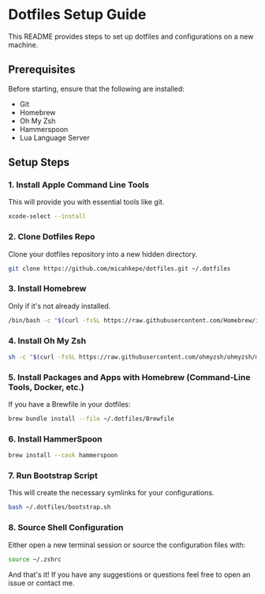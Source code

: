 # Dotfiles Setup Guide

This README provides steps to set up dotfiles and configurations on a new machine.

## Prerequisites

Before starting, ensure that the following are installed:
- Git
- Homebrew
- Oh My Zsh 
- Hammerspoon
- Lua Language Server 

## Setup Steps

### 1. Install Apple Command Line Tools
This will provide you with essential tools like git.
```bash
xcode-select --install
```

### 2. Clone Dotfiles Repo
Clone your dotfiles repository into a new hidden directory.
```bash
git clone https://github.com/micahkepe/dotfiles.git ~/.dotfiles
```

### 3. Install Homebrew
Only if it's not already installed.
```bash
/bin/bash -c "$(curl -fsSL https://raw.githubusercontent.com/Homebrew/install/HEAD/install.sh)"
```

### 4. Install Oh My Zsh
```bash
sh -c "$(curl -fsSL https://raw.githubusercontent.com/ohmyzsh/ohmyzsh/master/tools/install.sh)"
```

### 5. Install Packages and Apps with Homebrew (Command-Line Tools, Docker, etc.)
If you have a Brewfile in your dotfiles:
```bash
brew bundle install --file ~/.dotfiles/Brewfile
```

### 6. Install HammerSpoon
```bash
brew install --cask hammerspoon
```

### 7. Run Bootstrap Script
This will create the necessary symlinks for your configurations.
```bash
bash ~/.dotfiles/bootstrap.sh
```

### 8. Source Shell Configuration
Either open a new terminal session or source the configuration files with:
```bash
source ~/.zshrc
```

And that's it! If you have any suggestions or questions feel free to open an issue or contact me.
